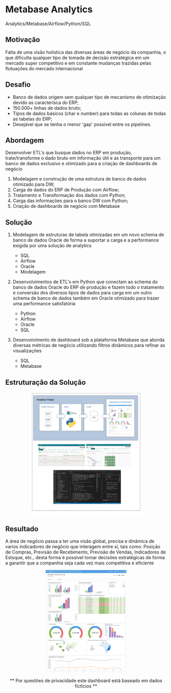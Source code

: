 # Metabase Analytics
Analytics/Metabase/Airflow/Python/SQL


## Motivação
Falta de uma visão holistica das diversas áreas de negócio da companhia, o que dificulta qualquer tipo de tomada de decisão estratégica em um mercado super competitivo e em constante mudanças trazidas pelas flutuações do mercado internacional

## Desafio
* Banco de dados origem sem qualquer tipo de mecanismo de otimização devido as caracterísca do ERP;
* 150.000+ linhas de dados bruto;
* Tipos de dados básicos (char e number) para todas as colunas de todas as tabelas do ERP;
* Desejável que se tenha o menor 'gap' possível entre os pipelines.
 
## Abordagem
Desenvolver ETL's que busque dados no ERP em produção, trate/transforme o dado bruto em informação útil e as transporte para um banco de dados exclusivo e otimizado para a criação de dashboards de negócio

1. Modelagem e construção de uma estrutura de banco de dados otimizado para DW;
2. Carga de dados do ERP de Produção com Airflow;
3. Tratamento e Transformação dos dados com Python;
4. Carga das informações para o banco DW com Python;
5. Criação de dashboards de negócio com Metabase

## Solução
1. Modelagem de estruturas de tabela otimizadas em um novo schema de banco de dados Oracle de forma a suportar a carga e a performance exigida por uma solução de analytics
	- SQL
	- Airflow
	- Oracle
	- Modelagem

2. Desenvolvimentos de ETL's em Python que conectam ao schema do banco de dados Oracle do ERP de produção e fazem todo o tratamento e conversão dos diversos tipos de dados para carga em um outro schema de banco de dados também em Oracle otimizado para trazer uma performance satisfatória
	- Python
	- Airflow
	- Oracle
	- SQL

3. Desenvolvimento de dashboard sob a plataforma Metabase que aborda diversas métricas de negócio utilizando filtros dinâmicos para refinar as visualizações 
	- SQL
	- Metabase
	
## Estruturação da Solução
<p align="center">
	<img src="etl-airflow-metabase.jpg" height="70%" width="70%">
</p>

## Resultado
A área de negócio passa a ter uma visão global, precisa e dinâmica de varios indicadores de negócio que interagem entre sí, tais como: Posição de Compras, Previsão de Recebimento, Previsão de Vendas, Indicadores de Estoque, etc., desta forma é possível tomar decisões estratégicas de forma a garantir que a companhia seja cada vez mais competitiva e eficiente

<p align="center">
	<img src="Dashboard-VisaoGeral.PNG" height="50%" width="50%">
</p>

<p align="center">** Por questões de privacidade este dashboard está baseado em dados fictícios **</p>

